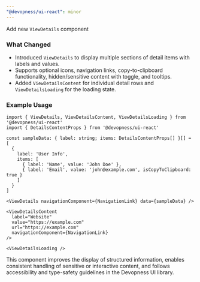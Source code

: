 ```yaml
---
"@devopness/ui-react": minor
---
```


Add new `ViewDetails` component

### What Changed

* Introduced `ViewDetails` to display multiple sections of detail items with labels and values.
* Supports optional icons, navigation links, copy-to-clipboard functionality, hidden/sensitive content with toggle, and tooltips.
* Added `ViewDetailsContent` for individual detail rows and `ViewDetailsLoading` for the loading state.

### Example Usage

```tsx
import { ViewDetails, ViewDetailsContent, ViewDetailsLoading } from '@devopness/ui-react'
import { DetailsContentProps } from '@devopness/ui-react'

const sampleData: { label: string; items: DetailsContentProps[] }[] = [
  {
    label: 'User Info',
    items: [
      { label: 'Name', value: 'John Doe' },
      { label: 'Email', value: 'john@example.com', isCopyToClipboard: true }
    ]
  }
]

<ViewDetails navigationComponent={NavigationLink} data={sampleData} />

<ViewDetailsContent
  label="Website"
  value="https://example.com"
  url="https://example.com"
  navigationComponent={NavigationLink}
/>

<ViewDetailsLoading />
```

This component improves the display of structured information, enables consistent handling of sensitive or interactive content, and follows accessibility and type-safety guidelines in the Devopness UI library.

